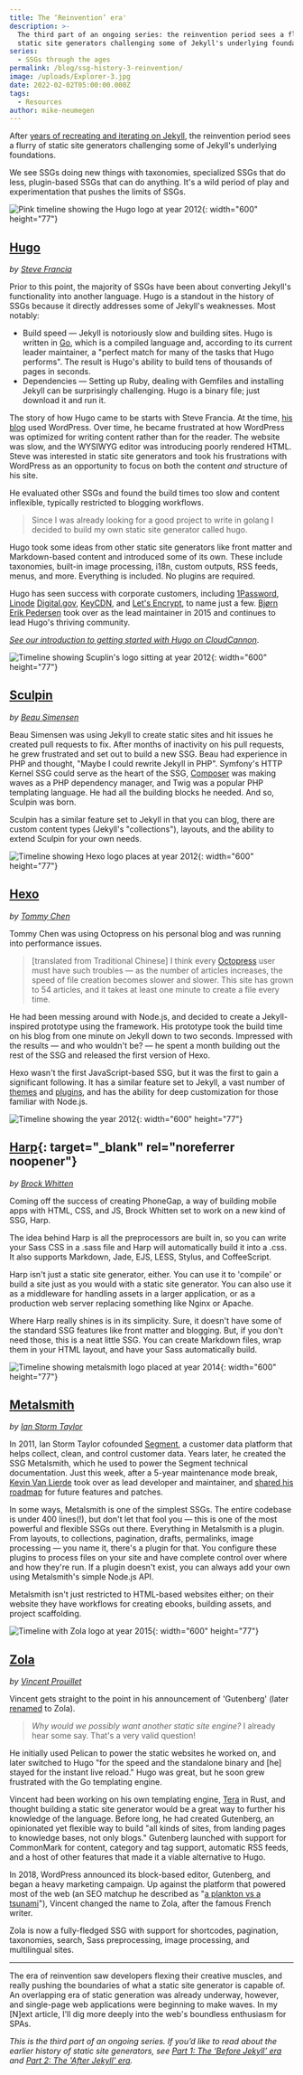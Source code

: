 ```yaml
---
title: The ‘Reinvention’ era'
description: >-
  The third part of an ongoing series: the reinvention period sees a flurry of
  static site generators challenging some of Jekyll's underlying foundations.
series:
  - SSGs through the ages
permalink: /blog/ssg-history-3-reinvention/
image: /uploads/Explorer-3.jpg
date: 2022-02-02T05:00:00.000Z
tags:
  - Resources
author: mike-neumegen
---
```

After [years of recreating and iterating on Jekyll](/blog/ssg-history-2-after-jekyll/), the reinvention period sees a flurry of static site generators challenging some of Jekyll's underlying foundations.

We see SSGs doing new things with taxonomies, specialized SSGs that do less, plugin-based SSGs that can do anything. It's a wild period of play and experimentation that pushes the limits of SSGs.

![Pink timeline showing the Hugo logo at year 2012](https://dam-cdn.cloudcannon.com/hugo-timeline.svg){: width="600" height="77"}

## **[Hugo](https://gohugo.io/)**

*by [Steve Francia](https://github.com/spf13)*

Prior to this point, the majority of SSGs have been about converting Jekyll's functionality into another language. Hugo is a standout in the history of SSGs because it directly addresses some of Jekyll's weaknesses. Most notably:

* Build speed — Jekyll is notoriously slow and building sites. Hugo is written in [Go](https://golang.org/), which is a compiled language and, according to its current leader maintainer, a "perfect match for many of the tasks that Hugo performs". The result is Hugo's ability to build tens of thousands of pages in seconds.
* Dependencies — Setting up Ruby, dealing with Gemfiles and installing Jekyll can be surprisingly challenging. Hugo is a binary file; just download it and run it.

The story of how Hugo came to be starts with Steve Francia. At the time, [his blog](https://spf13.com/) used WordPress. Over time, he became frustrated at how WordPress was optimized for writing content rather than for the reader. The website was slow, and the WYSIWYG editor was introducing poorly rendered HTML. Steve was interested in static site generators and took his frustrations with WordPress as an opportunity to focus on both the content *and* structure of his site.

He evaluated other SSGs and found the build times too slow and content inflexible, typically restricted to blogging workflows.

> Since I was already looking for a good project to write in golang I decided to build my own static site generator called hugo.

Hugo took some ideas from other static site generators like front matter and Markdown-based content and introduced some of its own. These include taxonomies, built-in image processing, i18n, custom outputs, RSS feeds, menus, and more. Everything is included. No plugins are required.

Hugo has seen success with corporate customers, including [1Password](https://support.1password.com/), [Linode](https://www.linode.com/docs/) [Digital.gov](https://digital.gov/), [KeyCDN](https://www.keycdn.com/), and [Let's Encrypt](https://letsencrypt.org/), to name just a few. [Bj&oslash;rn Erik Pedersen](https://github.com/bep) took over as the lead maintainer in 2015 and continues to lead Hugo's thriving community.

*[See our introduction to getting started with Hugo on CloudCannon](https://cloudcannon.com/community/learn/hugo-tutorial/getting-started/#introduction)*.

![Timeline showing Scuplin's logo sitting at year 2012](https://dam-cdn.cloudcannon.com/sculpin-timeline.svg){: width="600" height="77"}

## **[Sculpin](https://sculpin.io/)**

*by [Beau Simensen](https://github.com/simensen)*

Beau Simensen was using Jekyll to create static sites and hit issues he created pull requests to fix. After months of inactivity on his pull requests, he grew frustrated and set out to build a new SSG. Beau had experience in PHP and thought, "Maybe I could rewrite Jekyll in PHP". Symfony's HTTP Kernel SSG could serve as the heart of the SSG, [Composer](https://getcomposer.org/) was making waves as a PHP dependency manager, and Twig was a popular PHP templating language. He had all the building blocks he needed. And so, Sculpin was born.

Sculpin has a similar feature set to Jekyll in that you can blog, there are custom content types (Jekyll's "collections"), layouts, and the ability to extend Sculpin for your own needs.

![Timeline showing Hexo logo places at year 2012](https://dam-cdn.cloudcannon.com/hexo-timeline.svg){: width="600" height="77"}

## **[Hexo](https://hexo.io/)**

*by [Tommy Chen](https://github.com/tommy351)*

Tommy Chen was using Octopress on his personal blog and was running into performance issues.

> \[translated from Traditional Chinese\] I think every [Octopress](http://octopress.org/) user must have such troubles — as the number of articles increases, the speed of file creation becomes slower and slower. This site has grown to 54 articles, and it takes at least one minute to create a file every time.

He had been messing around with Node.js, and decided to create a Jekyll-inspired prototype using the framework. His prototype took the build time on his blog from one minute on Jekyll down to two seconds. Impressed with the results — and who wouldn't be? — he spent a month building out the rest of the SSG and released the first version of Hexo.

Hexo wasn't the first JavaScript-based SSG, but it was the first to gain a significant following. It has a similar feature set to Jekyll, a vast number of [themes](https://hexo.io/themes/) and [plugins](https://hexo.io/plugins/), and has the ability for deep customization for those familiar with Node.js.

![Timeline showing the year 2012](https://dam-cdn.cloudcannon.com/harp-timeline.svg){: width="600" height="77"}

## **[Harp](http://harpjs.com/){: target="\_blank" rel="noreferrer noopener"}**

*by [Brock Whitten](https://github.com/sintaxi)*

Coming off the success of creating PhoneGap, a way of building mobile apps with HTML, CSS, and JS, Brock Whitten set to work on a new kind of SSG, Harp.

The idea behind Harp is all the preprocessors are built in, so you can write your Sass CSS in a .sass file and Harp will automatically build it into a .css. It also supports Markdown, Jade, EJS, LESS, Stylus, and CoffeeScript.

Harp isn't just a static site generator, either. You can use it to 'compile' or build a site just as you would with a static site generator. You can also use it as a middleware for handling assets in a larger application, or as a production web server replacing something like Nginx or Apache.

Where Harp really shines is in its simplicity. Sure, it doesn't have some of the standard SSG features like front matter and blogging. But, if you don't need those, this is a neat little SSG. You can create Markdown files, wrap them in your HTML layout, and have your Sass automatically build.

![Timeline showing metalsmith logo placed at year 2014](https://dam-cdn.cloudcannon.com/metalsmith-timeline.svg){: width="600" height="77"}

## **[Metalsmith](https://metalsmith.io/)**

*by [Ian Storm Taylor](https://github.com/ianstormtaylor)*

In 2011, Ian Storm Taylor cofounded [Segment](https://segment.com/), a customer data platform that helps collect, clean, and control customer data. Years later, he created the SSG Metalsmith, which he used to power the Segment technical documentation. Just this week, after a 5-year maintenance mode break, [Kevin Van Lierde](https://github.com/webketje) took over as lead developer and maintainer, and [shared his roadmap](https://www.metalsmith.io/news/2022-01-27/metalsmith-is-back/) for future features and patches.

In some ways, Metalsmith is one of the simplest SSGs. The entire codebase is under 400 lines(\!), but don't let that fool you — this is one of the most powerful and flexible SSGs out there. Everything in Metalsmith is a plugin. From layouts, to collections, pagination, drafts, permalinks, image processing — you name it, there's a plugin for that. You configure these plugins to process files on your site and have complete control over where and how they're run. If a plugin doesn't exist, you can always add your own using Metalsmith's simple Node.js API.

Metalsmith isn't just restricted to HTML-based websites either; on their website they have workflows for creating ebooks, building assets, and project scaffolding.

![Timeline with Zola logo at year 2015](https://dam-cdn.cloudcannon.com/zola-timeline.svg){: width="600" height="77"}

## **[Zola](https://www.getzola.org/)**

*by [Vincent Prouillet](https://github.com/Keats)*

Vincent gets straight to the point in his announcement of 'Gutenberg' (later [renamed](https://github.com/getzola/zola/issues/377) to Zola).

> *Why would we possibly want another static site engine?* I already hear some say. That's a very valid question\!

He initially used Pelican to power the static websites he worked on, and later switched to Hugo "for the speed and the standalone binary and \[he\] stayed for the instant live reload." Hugo was great, but he soon grew frustrated with the Go templating engine.

Vincent had been working on his own templating engine, [Tera](https://github.com/Keats/tera) in Rust, and thought building a static site generator would be a great way to further his knowledge of the language. Before long, he had created Gutenberg, an opinionated yet flexible way to build "all kinds of sites, from landing pages to knowledge bases, not only blogs." Gutenberg launched with support for CommonMark for content, category and tag support, automatic RSS feeds, and a host of other features that made it a viable alternative to Hugo.

In 2018, WordPress announced its block-based editor, Gutenberg, and began a heavy marketing campaign. Up against the platform that powered most of the web (an SEO matchup he described as "[a plankton vs a tsunami](https://twitter.com/20100Prouillet/status/1032189593322508288)"), Vincent changed the name to Zola, after the famous French writer.

Zola is now a fully-fledged SSG with support for shortcodes, pagination, taxonomies, search, Sass preprocessing, image processing, and multilingual sites.

---

The era of reinvention saw developers flexing their creative muscles, and really pushing the boundaries of what a static site generator is capable of. An overlapping era of static generation was already underway, however, and single-page web applications were beginning to make waves. In my \[N\]ext article, I'll dig more deeply into the web's boundless enthusiasm for SPAs.

*This is the third part of an ongoing series. If you’d like to read about the earlier history of static site generators, see [Part 1: The ‘Before Jekyll’ era](https://cloudcannon.com/blog/ssg-history-1-before-jekyll/) and [Part 2: The 'After Jekyll' era](/blog/ssg-history-2-after-jekyll/).*